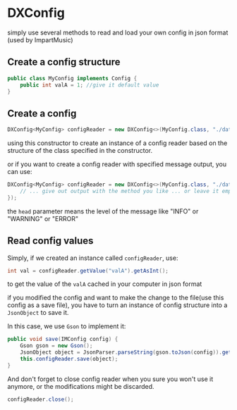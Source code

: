 # DXConfig
simply use several methods to read and load your own config in json format (used by ImpartMusic)

## Create a config structure
```java
public class MyConfig implements Config {
    public int valA = 1; //give it default value
}
```

## Create a config 
```java
DXConfig<MyConfig> configReader = new DXConfig<>(MyConfig.class, "./data/config.json");
```

using this constructor to create an instance of a config reader based on the structure of the class specified in the constructor.

or if you want to create a config reader with specified message output, you can use:
```java
DXConfig<MyConfig> configReader = new DXConfig<>(MyConfig.class, "./data/config.json", (message, head) -> {
    // ... give out output with the method you like ... or leave it empty to simply mute it
});
```

the `head` parameter means the level of the message like "INFO" or "WARNING" or "ERROR"

## Read config values

Simply, if we created an instance called `configReader`, use:
```java
int val = configReader.getValue("valA").getAsInt();
```
to get the value of the `valA` cached in your computer in json format

if you modified the config and want to make the change to the file(use this config as a save file), you have to turn an instance of config structure into a `JsonObject` to save it.

In this case, we use `Gson` to implement it:

```java
public void save(IMConfig config) {
    Gson gson = new Gson();
    JsonObject object = JsonParser.parseString(gson.toJson(config)).getAsJsonObject();
    this.configReader.save(object);
}
```

And don't forget to close config reader when you sure you won't use it anymore, or the modifications might be discarded.

```java
configReader.close();
```